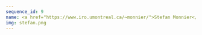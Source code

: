 ```yaml
---
sequence_id: 9
name: <a href="https://www.iro.umontreal.ca/~monnier/">Stefan Monnier</a>
img: stefan.png
---
```

